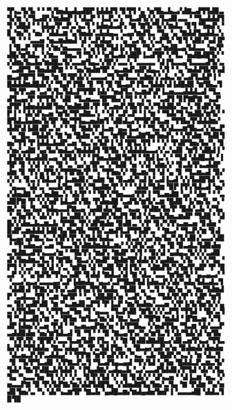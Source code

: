 ▜▚▃▜▞▙▝▝▝▚▜▅▟▄▟▄▟█▛▐▟▟▟▜▝▊▜▜▝▄▝▅▜▙▃▙▃▞▟▇▃▟▜▜▟▉▃▜▞▆▝▞▜▃▟▛▞▆▟▅▛▐▝▟▃▛▝▐▃▛▃▚▝▜▃▟▜▞▞▄▜▃▟▊▃▃▝▝▜▄▟▟▟▜▜▝▟█▟▝▝▐▟▄▞▛▃▛▃▚▃▜▝▐▟▅▟▃▟▚▝▇▝▇▜▞▜▞▞▆▟▃▝▊▜▝▜▅▟▚▝▊▝▆▞▚▝▅▞▝▟▟▃▆▝▄▜▅▟▞▃▙▟▄▃▝▃▄▞▆▟▜▃▝▜▄▝▄▝▇▟▟▜▄▟▟▃▚▝▊▝▝▝▃▃▅▝▅▃▆▟▅▟▝▟▝▃▛▟▄▞▝▝▄▝▃▞▙▝▞▃▛▜▞▝▊▜▝▟▉▞▚▟▐▛▐▝▉▃▛▝▛▜▝▞▆▞▅▃▃▃▚▝▄▜▜▞▜▟▐▞▜▜▄▝▜▞▃▞▆▟█▃▄▜▟▃▃▝▅▞▛▟█▞▆▜▟▃▝▞▆▃▝▜▅▃▜▝▜▞▞▝▅▜▃▟▞▟█▛▐▃▟▜▛▝▞▜▃▝▅▟█▟█▜▞▝▞▟▆▞▙▃▙▞▆▟█▃▜▞▃▃▆▜▄▃▚▜▛▞▃▃▚▝▃▃▃▃▝▟▐▜▃▃▄▜▃▃▃▟▜▞▃▝▃▟▛▜▃▜▅▟▟▛▇▝▝▝▅▞▆▟▆▜▛▝▄▃▆▟▚▟▛▟▄▃▚▜▝▝▄▝▅▟▟▜▙▜▚▟▆▃▟▜▛▜▝▜▅▝▆▝▊▜▛▟▞▞▃▃▃▞▜▝▇▜▃▃▚▟▆▞▞▃▙▃▚▞▃▟▜▃▙▛▐▝█▟▟▟▆▟█▟▞▞▝▜▄▛▐▜▙▝▊▝▜▝█▝█▃▄▛▐▜▃▜▟▟▞▟▐▟█▟▉▝▆▜▙▃▜▝▜▞▛▃▅▝▃▞▚▜▃▜▟▃▛▜▜▛▐▟▞▝▅▟▜▃▚▃▆▟▚▛▐▃▅▃▃▟▟▟▃▟▝▜▃▟▜▃▄▞▛▝▛▜▜▞▝▟▊▝▜▃▅▃▃▜▛▜▙▞▞▜▝▝▞▃▝▝▃▟▜▝▊▛▇▛▇▝▚▃▛▟▜▛▐▟▅▟▟▟▊▜▅▞▅▟▇▟▊▞▛▝▛▃▅▟▚▜▙▜▚▞▞▜▟▟█▞▚▃▚▝▊▟▛▞▆▛▐▝▝▟▞▟▚▃▅▝▆▜▞▜▚▟▇▃▚▝▝▟▝▃▛▃▛▝▐▝▆▝▝▜▟▞▜▝▆▟█▞▆▜▞▝█▜▟▃▙▟▅▞▙▜▛▝▇▞▜▜▄▃▅▟▆▜▝▟▉▟▃▞▛▜▛▟▜▃▅▝▜▜▙▞▛▟▟▟▆▞▟▟▛▟▐▟▊▟▛▃▚▞▝▝▉▝▇▟▞▛▐▃▅▝▄▃▜▃▞▝▝▜▃▜▞▟▃▃▆▜▙▃▞▞▅▃▛▝▄▝█▃▝▜▟▟▚▝▇▝▆▝█▟▆▝▃▜▃▝▆▜▛▟▃▟▇▜▅▜▅▟▚▝▝▞▛▟▆▝▜▟▊▜▅▞▜▜▝▛▐▟▟▃▙▟▛▃▅▝▅▃▚▞▙▛▐▝▟▝█▜▃▜▜▝▝▝▞▝▛▟▛▜▅▞▙▞▚▝▊▞▅▞▃▟▇▝▄▞▙▞▅▟▃▞▆▟▟▟▜▝▉▜▙▝▞▟▟▟▟▃▃▞▞▃▚▟▊▝▆▜▝▟█▟▐▝▐▜▟▞▟▃▟▟▊▃▄▝▟▜▟▝▞▝▐▜▅▃▙▟▊▜▅▜▝▝█▟▐▃▚▝▝▜▟▝▟▟█▃▙▝▐▜▛▝▊▝▞▟▝▞▃▝▉▝▃▝▄▞▄▜▛▃▝▞▜▟▊▝▅▝▞▟▝▟▆▞▞▝▊▃▙▜▚▃▟▟▛▟▆▝▊▝▛▞▄▜▜▞▞▜▜▛▇▞▛▝▚▝▜▜▅▞▞▝█▃▆▞▜▝▟▝▄▝▊▝▜▃▆▃▟▝▉▞▞▞▚▝▊▃▚▜▟▃▞▛▐▃▆▟▊▞▚▟▆▝▆▝▉▃▟▞▚▟▐▞▃▟▐▃▟▝▞▞▙▟█▜▟▝▃▝▄▃▃▝▟▞▃▝▃▃▙▜▅▝▜▞▞▜▄▟▇▞▛▝▞▝▝▟▟▞▜▟▆▝▉▛▐▜▚▜▟▃▟▝▅▞▞▟▅▟▇▝▃▞▅▟▇▃▚▝▟▞▛▝▝▝█▞▞▜▅▃▃▞▛▛▐▝▜▃▅▟▇▝▄▞▝▟▅▝▝▝▃▟▉▛▇▝▛▝▞▞▅▛▐▟▃▟▚▜▙▝▛▟▅▟█▝▃▟▜▞▆▜▞▃▆▝█▟▉▝▐▞▅▞▙▝▚▝▇▞▃▜▃▜▄▞▜▟▄▃▃▛▇▃▄▝▄▟▊▟▄▜▅▝▚▃▄▝▛▟▇▞▙▞▛▝█▟▞▃▙▝▞▜▄▝▃▜▅▜▚▝▟▞▞▝▐▃▚▟▉▞▞▝▄▟▛▞▙▟▜▝▉▟▝▞▅▃▙▜▅▃▆▟▛▝▜▟█▝▝▟█▞▞▟▅▃▙▃▆▃▙▝▛▜▙▝▛▞▟▛▇▟▅▝▉▟▊▃▝▞▛▝▊▞▚▜▚▃▅▃▅▝▊▟▅▝▉▟▛▃▆▟▟▟▐▟▊▜▄▜▅▜▙▝▜▜▞▃▆▟▜▃▛▜▜▟▛▃▝▝▇▃▞▝▜▃▛▞▆▝▊▟▜▃▄▞▄▛▇▃▚▃▚▜▛▞▛▃▚▜▟▞▙▟▃▝▝▝▊▃▞▞▄▞▅▞▙▞▚▜▞▟▊▞▃▃▞▟▉▝▝▜▚▟▅▃▞▃▅▝▜▃▃▜▞▟▇▟▆▟▟▃▆▞▝▞▟▜▞▃▞▝▅▝█▝▉▃▟▃▜▟▉▟▅▃▜▟▇▃▟▜▚▃▃▞▆▝▝▜▙▜▚▝▆▟▚▝▇▟▛▝▚▜▝▝▉▞▟▝▄▟▄▃▜▞▞▞▃▟▉▟▚▜▅▟▆▃▜▃▜▝▇▜▙▝▇▃▞▞▅▟▛▝█▟▆▜▛▟▟▞▛▞▄▟▇▃▝▞▙▝▝▞▞▜▄▝▛▜▝▞▃▞▝▜▞▟▝▞▃▝▆▛▇▝▟▝▚▟█▝▛▟▐▜▞▃▝▟▇▟▜▞▚▜▅▜▚▟▛▝▛▝█▃▛▝▞▝▄▜▟▜▞▜▚▃▚▟▛▝▊▟▟▝▇▟▃▞▟▝▇▝▟▃▝▃▃▝▆▜▅▜▞▝▄▃▄▃▞▝▝▃▃▞▄▃▞▃▃▃▄▞▃▛▐▟▅▟▄▝▄▃▞▃▛▜▙▟▜▟▐▟▅▃▛▞▟▞▚▟▄▜▟▃▟▃▜▝▟▟▊▟▝▛▇▞▄▜▚▞▃▟▜▜▄▜▜▞▙▟▄▝▜▟▉▝▄▝▃▜▝▝▇▞▅▝▄▝▆▞▜▟▆▟▛▝▃▟▃▃▜▜▝▃▆▝▆▜▛▝▝▃▝▟█▟▉▞▅▝▃▟▚▝▅▃▝▜▟▞▛▞▛▝▝▟▛▝▆▜▃▝▉▞▄▟▛▟▊▝▆▝▚▃▆▟▊▃▛▜▝▛▐▃▛▝▆▞▙▟▅▞▃▃▅▝▞▛▐▞▙▜▅▜▞▞▄▃▚▜▜▟▆▝▄▝▞▜▜▃▞▜▅▝▜▝▄▃▃▝▜▃▛▟▉▝▇▜▞▞▞▃▛▜▝▜▜▟▝▝█▞▃▜▜▝▚▟▃▟▊▞▆▝▃▝█▜▅▝▆▜▃▞▆▞▟▝▇▃▚▃▞▝▜▛▇▝▆▟▟▝▐▛▇▃▅▝▞▜▟▛▐▟▅▞▞▃▅▝▛▟▝▝▚▃▅▃▄▛▇▞▅▝▐▞▛▜▙▃▝▞▅▟▜▜▄▝▜▃▆▝▟▞▃▃▛▃▟▟▉▟▅▝▅▞▆▜▟▃▟▝▊▝▜▝▝▝▉▝▇▃▄▜▚▞▚▞▆▜▃▜▝▟▞▜▟▞▟▝▅▜▙▝▚▜▚▜▚▝█▜▛▞▃▃▜▃▅▜▟▛▐▜▃▝▞▝▇▝▊▟▉▟▇▟█▃▞▟▊▃▅▜▚▃▞▜▜▃▙▞▛▞▜▜▟▟▄▝▇▃▚▟▄▞▚▝▛▃▜▟▐▜▅▝▄▝█▃▄▞▄▟▚▞▅▝▉▟▅▟▞▟▅▟▅▝▟▃▅▃▛▞▛▃▟▟▄▞▝▝▛▛▇▝▆▜▚▟▚▜▚▝▚▃▝▃▙▝█▟▛▞▚▃▚▝▆▝▟▃▜▝▊▝▜▞▛▜▃▟▊▝▞▛▇▃▛▃▜▝▜▃▟▜▄▃▄▟▝▜▚▜▟▝▄▜▅▝█▟▟▃▛▃▆▃▜▞▜▟▞▝▇▞▛▟█▃▙▜▟▟▚▝▐▜▄▟▇▞▃▟▄▃▙▝▃▞▃▃▟▜▟▟▊▞▛▜▟▝▟▞▚▜▄▜▄▝▚▃▃▜▅▝▜▝▞▞▝▞▃▝▊▜▚▜▟▝▞▝█▝▊▟▞▞▝▟▚▃▅▝▝▟▐▃▆▝▅▃▝▞▅▃▃▛▇▝▉▝▛▞▙▛▇▞▆▞▟▟▜▟█▜▄▝▞▟▅▟▇▜▄▜▅▞▃▜▄▝▇▝▛▟▆▝▚▞▅▟▊▜▅▞▃▝▚▝▟▞▚▃▆▜▛▝▇▃▙▝▄▟█▃▆▞▆▟▄▟▅▜▅▛▐▝▃▃▃▟█▝▟▟▃▜▉▜▉
